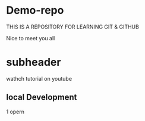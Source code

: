 # Demo-repo


THIS IS A REPOSITORY FOR LEARNING GIT & GITHUB

Nice to meet you all
# subheader
wathch tutorial on youtube

## local Development
1  opern
